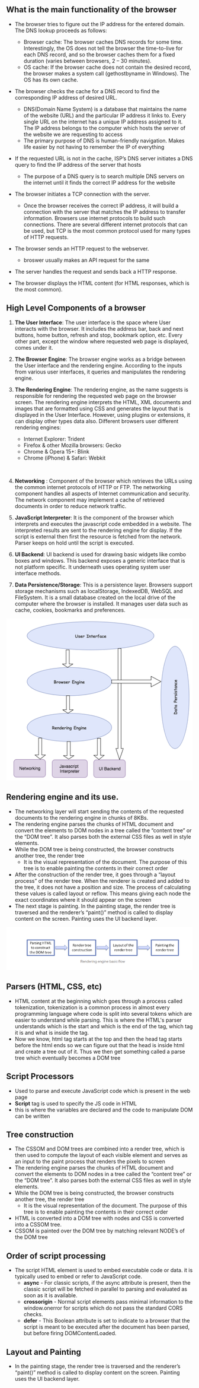 ## What is the main functionality of the browser

- The browser tries to figure out the IP address for the entered domain. The DNS lookup proceeds as follows:
    - Browser cache: The browser caches DNS records for some time. Interestingly, the OS does not tell the browser the time-to-live for each DNS record, and so the browser caches them for a fixed duration (varies between browsers, 2 – 30 minutes).
    - OS cache: If the browser cache does not contain the desired record, the browser makes a system call (gethostbyname in Windows). The OS has its own cache.

- The browser checks the cache for a DNS record to find the corresponding IP address of desired URL.
    - DNS(Domain Name System) is a database that maintains the name of the website (URL) and the particular IP address it links to. Every single URL on the internet has a unique IP address assigned to it. The IP address belongs to the computer which hosts the server of the website we are requesting to access
    - The primary purpose of DNS is human-friendly navigation. Makes life easier by not having to remember the IP of everything
- If the requested URL is not in the cache, ISP’s DNS server initiates a DNS query to find the IP address of the server that hosts
    - The purpose of a DNS query is to search multiple DNS servers on the internet until it finds the correct IP address for the website
- The browser initiates a TCP connection with the server.
    - Once the browser receives the correct IP address, it will build a connection with the server that matches the IP address to transfer information. Browsers use internet protocols to build such connections. There are several different internet protocols that can be used, but TCP is the most common protocol used for many types of HTTP requests.
- The browser sends an HTTP request to the webserver.
    - broswer usually makes an API request for the same 
- The server handles the request and sends back a HTTP response.
- The browser displays the HTML content (for HTML responses, which is the most common).


## High Level Components of a browser

1. **The User Interface**: The user interface is the space where User interacts with the browser. It includes the address bar, back and next buttons, home button, refresh and stop, bookmark option, etc. Every other part, except the window where requested web page is displayed, comes under it.

2. **The Browser Engine**: The browser engine works as a bridge between the User interface and the rendering engine. According to the inputs from various user interfaces, it queries and manipulates the rendering engine.

3. **The Rendering Engine**: The rendering engine, as the name suggests is responsible for rendering the requested web page on the browser screen. The rendering engine interprets the HTML, XML documents and images that are formatted using CSS and generates the layout that is displayed in the User Interface. However, using plugins or extensions, it can display other types data also. Different browsers user different rendering engines:
    - Internet Explorer: Trident
    - Firefox & other Mozilla browsers: Gecko
    - Chrome & Opera 15+: Blink
    - Chrome (iPhone) & Safari: Webkit
 <br />

4. **Networking** : Component of the browser which retrieves the URLs using the common internet protocols of HTTP or FTP. The networking component handles all aspects of Internet communication and security. The network component may implement a cache of retrieved documents in order to reduce network traffic.

5. **JavaScript Interpreter**: It is the component of the browser which interprets and executes the javascript code embedded in a website. The interpreted results are sent to the rendering engine for display. If the script is external then first the resource is fetched from the network. Parser keeps on hold until the script is executed.

6. **UI Backend**: UI backend is used for drawing basic widgets like combo boxes and windows. This backend exposes a generic interface that is not platform specific. It underneath uses operating system user interface methods.

7. **Data Persistence/Storage**: This is a persistence layer. Browsers support storage mechanisms such as localStorage, IndexedDB, WebSQL and FileSystem. It is a small database created on the local drive of the computer where the browser is installed. It manages user data such as cache, cookies, bookmarks and preferences.

![Browser functionality](./assets/Browser-Components.png)

## Rendering engine and its use.
- The networking layer will start sending the contents of the requested documents to the rendering engine in chunks of 8KBs.
- The rendering engine parses the chunks of HTML document and convert the elements to DOM nodes in a tree called the “content tree” or the “DOM tree”. It also parses both the external CSS files as well in style elements.
- While the DOM tree is being constructed, the browser constructs another tree, the render tree
    - It is the visual representation of the document. The purpose of this tree is to enable painting the contents in their correct order
- After the construction of the render tree, it goes through a “layout process” of the render tree. When the renderer is created and added to the tree, it does not have a position and size. The process of calculating these values is called layout or reflow. This means giving each node the exact coordinates where it should appear on the screen
- The next stage is painting. In the painting stage, the render tree is traversed and the renderer’s “paint()” method is called to display content on the screen. Painting uses the UI backend layer.

![Browser functionality](./assets/Render-Engine.png)

## Parsers (HTML, CSS, etc)
- HTML content at the beginning which goes through a process called tokenization, tokenization is a common process in almost every programming language where code is split into several tokens which are easier to understand while parsing. This is where the HTML's parser understands which is the start and which is the end of the tag, which tag it is and what is inside the tag.
- Now we know, html tag starts at the top and then the head tag starts before the html ends so we can figure out that the head is inside html and create a tree out of it. Thus we then get something called a parse tree which eventually becomes a DOM tree

## Script Processors
- Used to parse and execute JavaScript code which is present in the web page
- **Script** tag is used to specify the JS code in HTML
- this is where the variables are declared and the code to manipulate DOM can be written


## Tree construction

- The CSSOM and DOM trees are combined into a render tree, which is then used to compute the layout of each visible element and serves as an input to the paint process that renders the pixels to screen
- The rendering engine parses the chunks of HTML document and convert the elements to DOM nodes in a tree called the “content tree” or the “DOM tree”. It also parses both the external CSS files as well in style elements.
- While the DOM tree is being constructed, the browser constructs another tree, the render tree
    - It is the visual representation of the document. The purpose of this tree is to enable painting the contents in their correct order
- HTML is converted into a DOM tree with nodes and CSS is converted into a CSSOM tree.
- CSSOM is painted over the DOM tree by matching relevant NODE’s of the DOM tree

## Order of script processing
- The script HTML element is used to embed executable code or data. it is typically used to embed or refer to JavaScript code.
    - **async** - For classic scripts, if the async attribute is present, then the classic script will be fetched in parallel to parsing and evaluated as soon as it is available.
    - **crossorigin** - Normal script elements pass minimal information to the window.onerror for scripts which do not pass the standard CORS checks.
    - **defer** - This Boolean attribute is set to indicate to a browser that the script is meant to be executed after the document has been parsed, but before firing DOMContentLoaded.



## Layout and Painting
- In the painting stage, the render tree is traversed and the renderer’s “paint()” method is called to display content on the screen. Painting uses the UI backend layer.
